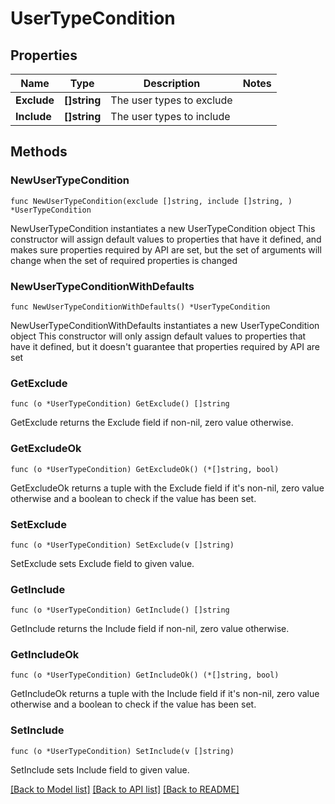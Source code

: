 # UserTypeCondition

## Properties

Name | Type | Description | Notes
------------ | ------------- | ------------- | -------------
**Exclude** | **[]string** | The user types to exclude | 
**Include** | **[]string** | The user types to include | 

## Methods

### NewUserTypeCondition

`func NewUserTypeCondition(exclude []string, include []string, ) *UserTypeCondition`

NewUserTypeCondition instantiates a new UserTypeCondition object
This constructor will assign default values to properties that have it defined,
and makes sure properties required by API are set, but the set of arguments
will change when the set of required properties is changed

### NewUserTypeConditionWithDefaults

`func NewUserTypeConditionWithDefaults() *UserTypeCondition`

NewUserTypeConditionWithDefaults instantiates a new UserTypeCondition object
This constructor will only assign default values to properties that have it defined,
but it doesn't guarantee that properties required by API are set

### GetExclude

`func (o *UserTypeCondition) GetExclude() []string`

GetExclude returns the Exclude field if non-nil, zero value otherwise.

### GetExcludeOk

`func (o *UserTypeCondition) GetExcludeOk() (*[]string, bool)`

GetExcludeOk returns a tuple with the Exclude field if it's non-nil, zero value otherwise
and a boolean to check if the value has been set.

### SetExclude

`func (o *UserTypeCondition) SetExclude(v []string)`

SetExclude sets Exclude field to given value.


### GetInclude

`func (o *UserTypeCondition) GetInclude() []string`

GetInclude returns the Include field if non-nil, zero value otherwise.

### GetIncludeOk

`func (o *UserTypeCondition) GetIncludeOk() (*[]string, bool)`

GetIncludeOk returns a tuple with the Include field if it's non-nil, zero value otherwise
and a boolean to check if the value has been set.

### SetInclude

`func (o *UserTypeCondition) SetInclude(v []string)`

SetInclude sets Include field to given value.



[[Back to Model list]](../README.md#documentation-for-models) [[Back to API list]](../README.md#documentation-for-api-endpoints) [[Back to README]](../README.md)


